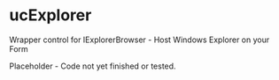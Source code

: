 # ucExplorer
Wrapper control for IExplorerBrowser - Host Windows Explorer on your Form

Placeholder - Code not yet finished or tested.
